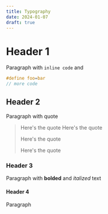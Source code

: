 ```yaml
---
title: Typography
date: 2024-01-07
draft: true
---
```


# Header 1

Paragraph with `inline code` and

```c
#define foo=bar
// more code
```

## Header 2

Paragraph with quote

> Here's the quote
> Here's the quote
>
> Here's the quote
>
> Here's the quote

### Header 3

Paragraph with **bolded** and _italized_ text

#### Header 4

Paragraph

